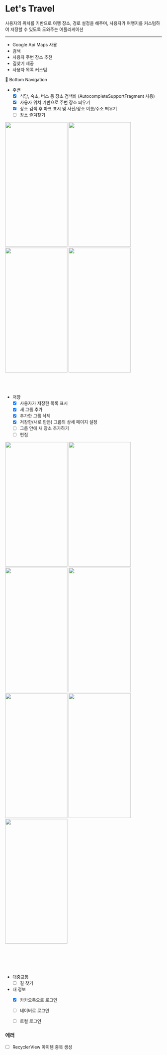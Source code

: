 # Let's Travel
사용자의 위치를 기반으로 여행 장소, 경로 설정을 해주며, 사용자가 여행지를 커스텀하여 저장할 수 있도록 도와주는 어플리케이션

---

- Google Api Maps 사용
- 검색
- 사용자 주변 장소 추천
- 길찾기 제공
- 사용자 목록 커스텀
  
📌 Bottom Navigation
  - 주변
    - [x] 식당, 숙소, 버스 등 장소 검색바 (AutocompleteSupportFragment 사용)
    - [x] 사용자 위치 기반으로 주변 장소 띄우기
    - [x] 장소 검색 후 마크 표시 및 사진/장소 이름/주소 띄우기
    - [ ] 장소 즐겨찾기

<img src="https://github.com/jiwonn333/Trip_Planner/assets/84057628/c4a2ca57-2acb-4b6b-b087-950e63c28853.png" width="200" height="400"/>
<img src="https://github.com/jiwonn333/Trip_Planner/assets/84057628/436e03e7-994f-4461-b09a-dcdae0311f96.png" width="200" height="400"/>
<img src="https://github.com/jiwonn333/Trip_Planner/assets/84057628/50c3133a-aac7-4e64-a95a-6c2126e7b746.png" width="200" height="400"/>
<img src="https://github.com/jiwonn333/Trip_Planner/assets/84057628/35651ecf-574c-453a-b460-a2af7335b068.png" width="200" height="400"/>
<br><br><br><br>

  - 저장
    - [x] 사용자가 저장한 목록 표시
    - [x] 새 그룹 추가
    - [x] 추가한 그룹 삭제
    - [x] 저장한(새로 만든) 그룹의 상세 페이지 설정
    - [ ] 그룹 안에 새 장소 추가하기
    - [ ] 편집
<img src="https://github.com/jiwonn333/Trip_Planner/assets/84057628/4ad85c9d-1369-4dc2-b03e-4487f8f82e9f.png" width="200" height="400"/>
<img src="https://github.com/jiwonn333/Trip_Planner/assets/84057628/6daa7ad7-59cd-4fb4-aed4-dd24e98e31b4.png" width="200" height="400"/>
<img src="https://github.com/jiwonn333/Trip_Planner/assets/84057628/8873f79d-aa3a-422a-9b26-65f79513ea53.png" width="200" height="400"/>
<img src="https://github.com/jiwonn333/Trip_Planner/assets/84057628/3d5e258a-abd9-40a1-a2f5-d39993ef0769.png" width="200" height="400"/>
<img src="https://github.com/jiwonn333/Trip_Planner/assets/84057628/58daf98e-86a8-4019-bd1d-23d8f0cb86de.png" width="200" height="400"/>
<img src="https://github.com/jiwonn333/Trip_Planner/assets/84057628/a7f2dc99-aed3-4b18-a293-84cf2b5d047b.png" width="200" height="400"/>
<img src="https://github.com/jiwonn333/Trip_Planner/assets/84057628/da97664f-cbfd-42ac-b5a7-cdeb922f2094.png" width="200" height="400"/>

<br><br><br><br>



  - 대중교통
    - [ ] 길 찾기

  - 내 정보
    - [x] 카카오톡으로 로그인
    - [ ] 네이버로 로그인
    - [ ] 로컬 로그인
   


### 에러
- [ ] RecyclerView 아이템 중복 생성






